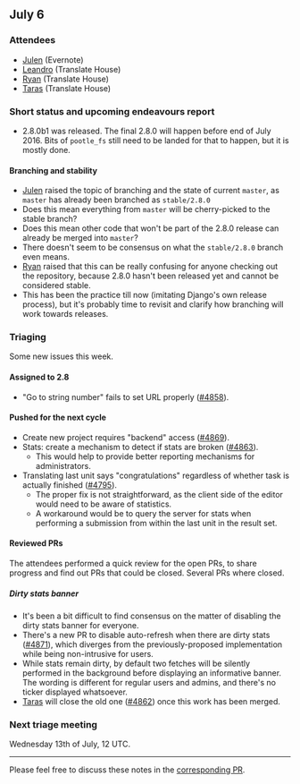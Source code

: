 ## July 6

### Attendees

* [Julen](https://github.com/julen) (Evernote)
* [Leandro](https://github.com/unho) (Translate House)
* [Ryan](https://github.com/phlax) (Translate House)
* [Taras](https://github.com/ta2-1) (Translate House)


### Short status and upcoming endeavours report

* 2.8.0b1 was released. The final 2.8.0 will happen before end of July 2016.
  Bits of `pootle_fs` still need to be landed for that to happen, but it is
  mostly done.


#### Branching and stability

* [Julen](https://github.com/julen) raised the topic of branching and the state
  of current `master`, as `master` has already been branched as `stable/2.8.0`
* Does this mean everything from `master` will be cherry-picked to the stable
  branch?
* Does this mean other code that won't be part of the 2.8.0 release can already
  be merged into `master`?
* There doesn't seem to be consensus on what the `stable/2.8.0` branch even
  means.
* [Ryan](https://github.com/phlax) raised that this can be really confusing for
  anyone checking out the repository, because 2.8.0 hasn't been released yet
  and cannot be considered stable.
* This has been the practice till now (imitating Django's own release process),
  but it's probably time to revisit and clarify how branching will work towards
  releases.


### Triaging

Some new issues this week.


#### Assigned to 2.8

* "Go to string number" fails to set URL properly
  ([#4858](https://github.com/translate/pootle/issues/4870)).


#### Pushed for the next cycle

* Create new project requires "backend" access
  ([#4869](https://github.com/translate/pootle/issues/4869)).
* Stats: create a mechanism to detect if stats are broken
  ([#4863](https://github.com/translate/pootle/issues/4863)).
  * This would help to provide better reporting mechanisms for administrators.
* Translating last unit says "congratulations" regardless of whether task is
  actually finished ([#4795](https://github.com/translate/pootle/issues/4795)).
  * The proper fix is not straightforward, as the client side of the editor
    would need to be aware of statistics.
  * A workaround would be to query the server for stats when performing a
    submission from within the last unit in the result set.


#### Reviewed PRs

The attendees performed a quick review for the open PRs, to share progress and
find out PRs that could be closed. Several PRs where closed.


##### Dirty stats banner

* It's been a bit difficult to find consensus on the matter of disabling the
  dirty stats banner for everyone.
* There's a new PR to disable auto-refresh when there are dirty stats
  ([#4871](https://github.com/translate/pootle/pull/4871)), which diverges from
  the previously-proposed implementation while being non-intrusive for users.
* While stats remain dirty, by default two fetches will be silently performed
  in the background before displaying an informative banner. The wording is
  different for regular users and admins, and there's no ticker displayed
  whatsoever.
* [Taras](https://github.com/ta2-1) will close the old one
  ([#4862](https://github.com/translate/pootle/pull/4862)) once this work has
  been merged.


### Next triage meeting

Wednesday 13th of July, 12 UTC.

----

Please feel free to discuss these notes in the 
[corresponding PR](https://github.com/translate/core-notes/pull/6).
